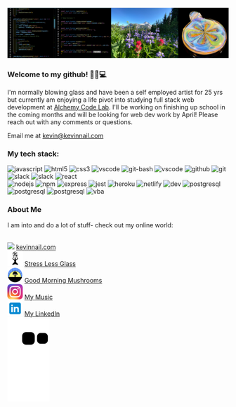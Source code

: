 ![banner](banner.png)

### Welcome to my github! 👋😎💻

I'm normally blowing glass and have been a self employed artist for 25 yrs but currently am enjoying a life pivot into studying full stack web development at [Alchemy Code Lab](https://www.alchemycodelab.com/). I'll be working on finishing up school in the coming months and will be looking for web dev work by April! Please reach out with any comments or questions.

Email me at kevin@kevinnail.com

### My tech stack:

<p align="left">
<img src="https://cdn.jsdelivr.net/gh/devicons/devicon/icons/javascript/javascript-original.svg" alt="javascript" width="35" height="35"/>
<img src="https://cdn.jsdelivr.net/gh/devicons/devicon/icons/html5/html5-original.svg" alt="html5" width="35" height="35"/>
<img src="https://cdn.jsdelivr.net/gh/devicons/devicon/icons/css3/css3-original.svg" alt="css3" width="35" height="35"/>
<img src="https://cdn.jsdelivr.net/gh/devicons/devicon/icons/vscode/vscode-original.svg" alt="vscode"  width="35" height="35"/>
<img src="https://mccarter.gallerycdn.vsassets.io/extensions/mccarter/start-git-bash/1.2.1/1499505567572/Microsoft.VisualStudio.Services.Icons.Default" alt="git-bash" width="35" height="35"/>
<img src="https://cdn.jsdelivr.net/gh/devicons/devicon/icons/vscode/vscode-original.svg" alt="vscode"  width="35" height="35"/>
<img src="https://gallery.kissclipart.com/20190908/veq/kissclipart-github-icon-logo-icon-media-icon-14f73a17f7bbeb1c.jpg"  alt="github" width="35"  height="35"/>
<img src="https://cdn.jsdelivr.net/gh/devicons/devicon/icons/git/git-original.svg"alt="git" width="35"height="35" />
<img src="https://cdn.jsdelivr.net/gh/devicons/devicon/icons/slack/slack-original.svg"alt="slack"width="35"height="35"/>
<img src="https://ia902906.us.archive.org/14/items/github.com-beekeeper-studio-beekeeper-studio_-_2020-05-31_21-10-07/cover.jpg" alt="slack" width="35" height="35"/>
<img src="https://cdn.jsdelivr.net/gh/devicons/devicon/icons/react/react-original.svg"alt="react"width="35"height="35"/><br/>
<img src="https://cdn.jsdelivr.net/gh/devicons/devicon/icons/nodejs/nodejs-original.svg" alt="nodejs" width="35" height="35"/>
<img src="https://cdn.jsdelivr.net/gh/devicons/devicon/icons/npm/npm-original-wordmark.svg"alt="npm" width="35" height="35" />
<img src="https://img.icons8.com/officel/2x/express-js.png" alt="express" width="35" height="35"/>
<img src="https://cdn.jsdelivr.net/gh/devicons/devicon/icons/jest/jest-plain.svg"  alt="jest"  width="35"  height="35"/>
<img src="https://cdn.jsdelivr.net/gh/devicons/devicon/icons/heroku/heroku-original.svg"alt="heroku"width="35"height="35"/>
<img src="https://cdn.freebiesupply.com/logos/large/2x/netlify-logo-png-transparent.png"alt="netlify"width="35"height="35" />
<img src="https://res.cloudinary.com/practicaldev/image/fetch/s---1zZlXx3--/c_fill,f_auto,fl_progressive,h_320,q_auto,w_320/https://dev-to-uploads.s3.amazonaws.com/uploads/organization/profile_image/1968/c0dbe341-1d94-4192-a93b-921519678894.png"alt="dev"width="35"height="35" />
<img src="https://cdn.jsdelivr.net/gh/devicons/devicon/icons/postgresql/postgresql-original.svg"alt="postgresql"width="35"height="35"/>
<img src="https://static.viget.com/Whimsical.png?mtime=20190204094008&focal=none" alt="postgresql"width="35"height="35"/>
<img src="https://cdn-1.webcatalog.io/catalog/miro/miro-icon.png" alt="postgresql"width="35"height="35"/>
<img src="https://img2.freepng.fr/20180712/fct/kisspng-visual-basic-for-applications-microsoft-excel-macr-viber-logo-5b47b096a9bdb7.4881573615314249186953.jpg"alt="vba"width="35"height="35"/>
</p>

### About Me

I am into and do a lot of stuff- check out my online world:<br><br>

<img src="ico2.ico" width="35px"/> [kevinnail.com](https://www.kevinnail.com/) <br>
<img src="slg.jpg" width="35px"/> [Stress Less Glass](https://www.instagram.com/stresslessglass/) <br>
<img src="gm.jpg" width="35px"/> [ Good Morning Mushrooms](https://www.instagram.com/good_morning_mushrooms/)<br>
<img src="ig.png" width="35px"/> [My Music](https://www.instagram.com/kevinnail_music/)<br>
<img src="li.png" width="35px"/> [My LinkedIn](https://www.linkedin.com/in/kevinnail/) <br>
![Snake animation](https://github.com/kevinnail/kevinnail/blob/output/github-contribution-grid-snake.svg)
